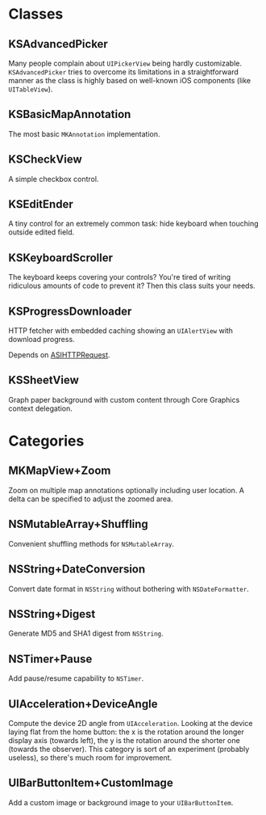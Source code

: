 # Classes

## KSAdvancedPicker

Many people complain about `UIPickerView` being hardly customizable. `KSAdvancedPicker` tries to overcome its limitations in a straightforward manner as the class is highly based on well-known iOS components (like `UITableView`).

## KSBasicMapAnnotation

The most basic `MKAnnotation` implementation.

## KSCheckView

A simple checkbox control.

## KSEditEnder

A tiny control for an extremely common task: hide keyboard when touching outside edited field.

## KSKeyboardScroller

The keyboard keeps covering your controls? You're tired of writing ridiculous amounts of code to prevent it? Then this class suits your needs.

## KSProgressDownloader

HTTP fetcher with embedded caching showing an `UIAlertView` with download progress.

Depends on [ASIHTTPRequest](http://github.com/pokeb/asi-http-request).

## KSSheetView

Graph paper background with custom content through Core Graphics context delegation.

# Categories

## MKMapView+Zoom

Zoom on multiple map annotations optionally including user location. A delta can be specified to adjust the zoomed area.

## NSMutableArray+Shuffling

Convenient shuffling methods for `NSMutableArray`.

## NSString+DateConversion

Convert date format in `NSString` without bothering with `NSDateFormatter`.

## NSString+Digest

Generate MD5 and SHA1 digest from `NSString`.

## NSTimer+Pause

Add pause/resume capability to `NSTimer`.

## UIAcceleration+DeviceAngle

Compute the device 2D angle from `UIAcceleration`. Looking at the device laying flat from the home button: the x is the rotation around the longer display axis (towards left), the y is the rotation around the shorter one (towards the observer). This category is sort of an experiment (probably useless), so there's much room for improvement.

## UIBarButtonItem+CustomImage

Add a custom image or background image to your `UIBarButtonItem`.
